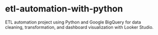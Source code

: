 # etl-automation-with-python
ETL automation project using Python and Google BigQuery for data cleaning, transformation, and dashboard visualization with Looker Studio.

